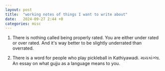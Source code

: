 ```yaml
---
layout: post
title:  "working notes of things I want to write about"
date:   2024-09-27 2:44 +0
categories: misc
---
```


1. There is nothing called being properly rated. You are either under rated or over rated. And it's way better to be slightly underrated than overrated.

2. There is a word for people who play pickleball in Kathiyawadi. માયકાંગ્લા. An essay on what gujju as a language means to you.